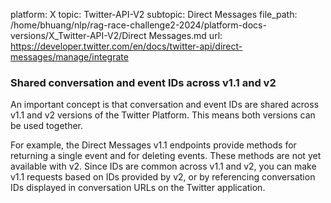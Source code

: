 platform: X
topic: Twitter-API-V2
subtopic: Direct Messages
file_path: /home/bhuang/nlp/rag-race-challenge2-2024/platform-docs-versions/X_Twitter-API-V2/Direct Messages.md
url: https://developer.twitter.com/en/docs/twitter-api/direct-messages/manage/integrate

### Shared conversation and event IDs across v1.1 and v2

An important concept is that conversation and event IDs are shared across v1.1 and v2 versions of the Twitter Platform. This means both versions can be used together.

For example, the Direct Messages v1.1 endpoints provide methods for returning a single event and for deleting events. These methods are not yet available with v2. Since IDs are common across v1.1 and v2, you can make v1.1 requests based on IDs provided by v2, or by referencing conversation IDs displayed in conversation URLs on the Twitter application.